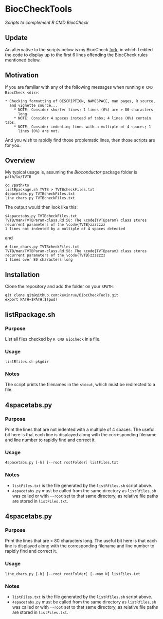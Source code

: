 # BiocCheckTools
_Scripts to complement R CMD BiocCheck_

## Update

An alternative to the scripts below is my BiocCheck [fork](https://github.com/kevinrue/BiocCheck), in which I edited the code to display up to the first 6 lines offending the BiocCheck rules mentioned below.

## Motivation

If you are familiar with any of the following messages when running `R CMD BiocCheck <dir>`:

```
* Checking formatting of DESCRIPTION, NAMESPACE, man pages, R source,
  and vignette source...
    * NOTE: Consider shorter lines; 1 lines (0%) are > 80 characters
      long.
    * NOTE: Consider 4 spaces instead of tabs; 4 lines (0%) contain tabs.
    * NOTE: Consider indenting lines with a multiple of 4 spaces; 1
      lines (0%) are not.
```

And you wish to rapidly find those problematic lines, then those scripts are for you.

## Overview

My typical usage is, assuming the _Bioconductor_ package folder is `path/to/TVTB`

```
cd /path/to
listRpackage.sh TVTB > TVTBcheckFiles.txt
4spacetabs.py TVTBcheckFiles.txt
line_chars.py TVTBcheckFiles.txt
```

The output would then look like this:

```
$4spacetabs.py TVTBcheckFiles.txt
TVTB/man/TVTBParam-class.Rd:58: The \code{TVTBparam} class stores recurrent parameters of the \code{TVTB}zzzzzzz
1 lines not indented by a multiple of 4 spaces detected
```
and
```
# line_chars.py TVTBcheckFiles.txt
TVTB/man/TVTBParam-class.Rd:58: The \code{TVTBparam} class stores recurrent parameters of the \code{TVTB}zzzzzzz
1 lines over 80 characters long
```

## Installation

Clone the repository and add the folder on your `$PATH`:

```
git clone git@github.com:kevinrue/BiocCheckTools.git
export PATH=$PATH:$(pwd)
```

## listRpackage.sh

### Purpose

List all files checked by `R CMD BioCheck` in a file.

### Usage

```
listRfiles.sh pkgdir
```

### Notes

The script prints the filenames in the `stdout`, which must be redirected to a file.

## 4spacetabs.py

### Purpose

Print the lines that are not indented with a multiple of 4 spaces. The useful bit here is that each line is displayed along with the corresponding filename and line number to rapidly find and correct it.

### Usage

```
4spacetabs.py [-h] [--root rootFolder] listFiles.txt
```

### Notes

* `listFiles.txt` is the file generated by the `listRfiles.sh` script above.
* `4spacetabs.py` must be called from the same directory as `listRfiles.sh` was called or with `--root` set to that same directory, as relative file paths are stored in `listFiles.txt`.

## 4spacetabs.py

### Purpose

Print the lines that are > 80 characters long. The useful bit here is that each line is displayed along with the corresponding filename and line number to rapidly find and correct it.

### Usage

```
line_chars.py [-h] [--root rootFolder] [--max N] listFiles.txt
```

### Notes

* `listFiles.txt` is the file generated by the `listRfiles.sh` script above.
* `4spacetabs.py` must be called from the same directory as `listRfiles.sh` was called or with `--root` set to that same directory, as relative file paths are stored in `listFiles.txt`.
